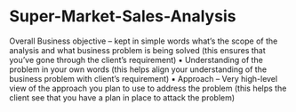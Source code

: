 # Super-Market-Sales-Analysis
Overall Business objective – kept in simple words what’s the scope of the analysis
and what business problem is being solved (this ensures that you’ve gone through the
client’s requirement)
▪ Understanding of the problem in your own words (this helps align your understanding
of the business problem with client’s requirement)
▪ Approach – Very high-level view of the approach you plan to use to address the
problem (this helps the client see that you have a plan in place to attack the problem)
